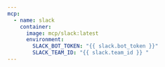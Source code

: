 ```yaml
---
mcp:
  - name: slack
    container:
      image: mcp/slack:latest
      environment:
        SLACK_BOT_TOKEN: "{{ slack.bot_token }}"
        SLACK_TEAM_ID: "{{ slack.team_id }} "
---
```


